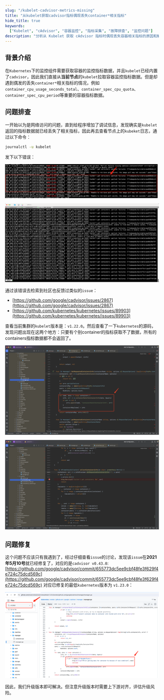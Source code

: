 ```yaml
---
slug: "/kubelet-cadvisor-metrics-missing"
title: "从kubelet获取cadvisor指标偶现丢失container*相关指标"
hide_title: true
keywords:
  ["Kubelet", "cAdvisor", "容器监控", "指标采集", "故障排查", "监控问题"]
description: "分析从 Kubelet 获取 cAdvisor 指标时偶现丢失容器相关指标的原因和解决方案，提供监控数据采集问题的排查思路"
---
```


## 背景介绍

在`Kubernetes`下的监控组件需要获取容器的监控指标数据，并且`kubelet`已经内置了`cadvisor`，因此我们直接从**当前节点**的`kubelet`拉取容器监控指标数据。但是却遇到偶发的丢失`container*`相关指标的情况，例如`container_cpu_usage_seconds_total`、`container_spec_cpu_quota`、`container_spec_cpu_period`等重要的容器指标数据。

## 问题排查

一开始以为是网络访问的问题，直到给程序增加了调试信息，发现确实是`kubelet`返回的指标数据就已经丢失了相关指标，因此再去查看节点上的`kubeket`日志，通过以下命令：

```bash
journalctl -u kubelet
```

发下以下错误：

![](/attachments/tapd_69993163_base64_1715136610_905.png)

![](/attachments/tapd_69993163_base64_1715139686_366.png)

通过该错误去检索到社区也反馈过类似的`issue`：

*   [https://github.com/google/cadvisor/issues/2867](https://github.com/google/cadvisor/issues/2867)
*   [https://github.com/kubernetes/kubernetes/issues/89903](https://github.com/kubernetes/kubernetes/issues/89903)

查看当前集群的`kubelet`版本是：`v1.22.0`。然后查看了一下`kubernetes`的源码，发现问题出现在这两个地方：只要有个别container的指标获取不了数据，所有的containers指标数据都不会返回了。

![](/attachments/tapd_69993163_base64_1715153128_685.png)

![](/attachments/tapd_69993163_base64_1715153103_322.png)

## 问题修复

这个问题不应该只有我遇到了，经过仔细查看`issue`的讨论，发现该`issue`在**2021年5月10号**就已经修复了，对应的是`cadvisor v0.43.0`: [https://github.com/google/cadvisor/commit/655773dc5ee9cbf48fe3f629f4e724c75dcd569c](https://github.com/google/cadvisor/commit/655773dc5ee9cbf48fe3f629f4e724c75dcd569c) 对应已修复的最低`kubernetes`版本为 `v1.23.0`：

![](/attachments/tapd_69993163_base64_1715155501_445.png)

  

因此，我们升级版本即可解决。但注意升级版本时需要上下游对齐，评估升级风险。

  

  

  

  

  

  

  

  

  

  

  

